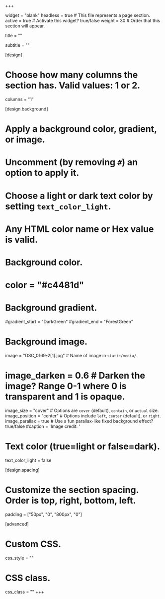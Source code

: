+++

widget = "blank" 
headless = true  # This file represents a page section.
active = true  # Activate this widget? true/false
weight = 30  # Order that this section will appear.

title = ""

subtitle = ""

[design]
  # Choose how many columns the section has. Valid values: 1 or 2.
  columns = "1"

[design.background]
  # Apply a background color, gradient, or image.
  #   Uncomment (by removing `#`) an option to apply it.
  #   Choose a light or dark text color by setting `text_color_light`.
  #   Any HTML color name or Hex value is valid.

  # Background color.
   # color = "#c4481d"
  
  # Background gradient.
   #gradient_start = "DarkGreen"
   #gradient_end = "ForestGreen"
  
  # Background image.
   image = "DSC_0169-2[1].jpg"  # Name of image in `static/media/`.
   # image_darken = 0.6  # Darken the image? Range 0-1 where 0 is transparent and 1 is opaque.
   image_size = "cover"  #  Options are `cover` (default), `contain`, or `actual` size.
   image_position = "center"  # Options include `left`, `center` (default), or `right`.
   image_parallax = true  # Use a fun parallax-like fixed background effect? true/false
   #caption = 'Image credit: '
  

  # Text color (true=light or false=dark).
  text_color_light = false
  
[design.spacing]
  # Customize the section spacing. Order is top, right, bottom, left.
  padding = ["50px", "0", "800px", "0"]

[advanced]
 # Custom CSS. 
 css_style = ""
 
 # CSS class.
 css_class = ""
+++

